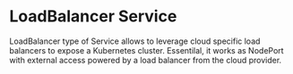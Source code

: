 # LoadBalancer Service
LoadBalancer type of Service allows to leverage cloud specific load balancers to expose a Kubernetes cluster. Essentilal, it works as NodePort with external access powered by a load balancer from the cloud provider.

